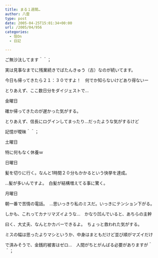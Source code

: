 ```yaml
---
title: まる１週間…
author: 八雲
type: post
date: 2005-04-25T15:01:34+00:00
url: /2005/04/956
categories:
  - 信On
  - 日記

---
```

ご無沙汰してます＾＾；
  
実は見事なまでに残業続きでばたんきゅう（古）なのが続いてます。
  
今日も帰ってきたら２１：３０ですよ！　何でか知らないけどあり得ないー

とりあえず、ここ数日分をダイジェストで…
  
金曜日
  
確か帰ってきたのが遅かった気がする。
  
とりあえず、信長にログインしてまったり…だったような気がするけど
  
記憶が曖昧＾＾；
  
土曜日
  
特に何もなく休養ｗ
  
日曜日
  
髪を切りに行く。なんと1時間２０分もかかるという快挙を達成。
  
…髪が多いんですよ。　白髪が結構増えてる事に驚く。
  
月曜日
  
朝一番で苦情の電話。　…思いっきり私のミスだ。いっきにテンション下がる。
  
しかも、これってカナリマズイような…　かなり凹んでいると、あちらの主幹
  
曰く、大丈夫、なんとかカバーできるよ。　ちょっと救われた気がする。
  
ミスの幅は思ったよりマシというか、中身はまともだけど並び順がマズイだけ
  
で済みそうで、金銭的被害はゼロ…　人間がちとがんばる必要がありますが＾＾；
